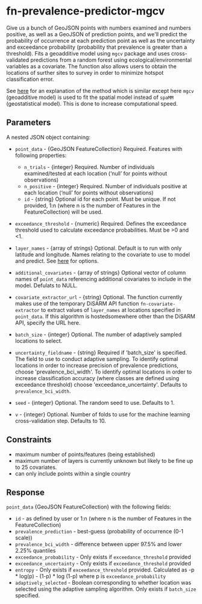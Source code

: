 # fn-prevalence-predictor-mgcv

Give us a bunch of GeoJSON points with numbers examined and numbers positive, as well as a GeoJSON of prediction points, and we'll predict the probability of occurrence at each prediction point as well as the uncertainty and exceedance probability (probability that prevalence is greater than a threshold). Fits a geoadditive model using `mgcv` package and uses cross-validated predictions from a random forest using ecological/environmental variables as a covariate. The function also allows users to obtain the locations of surther sites to survey in order to minimize hotspot classification error. 

See [here](https://www.medrxiv.org/content/10.1101/2020.01.10.20016964v1) for an explanation of the method which is similar except here `mgcv` (geoadditive model) is used to fit the spatial model instead of `spaMM` (geostatistical model). This is done to increase computational speed.

## Parameters

A nested JSON object containing:
- `point_data` - {GeoJSON FeatureCollection} Required. Features with following properties:
  - `n_trials` - {integer} Required. Number of individuals examined/tested at each location (‘null’ for points without observations)
  - `n_positive` - {integer} Required. Number of individuals positive at each location (‘null’ for points without observations)
  - `id` - {string} Optional id for each point. Must be unique. If not provided, 1:n (where n is the number of Features in the FeatureCollection) will be used.
  
- `exceedance_threshold` - {numeric} Required. Defines the exceedance threshold used to calculate exceedance probabilities. Must be >0 and <1. 

- `layer_names` - {array of strings} Optional. Default is to run with only latitude and longitude. Names relating to the covariate to use to model and predict. See [here](https://github.com/disarm-platform/fn-covariate-extractor/blob/master/SPECS.md) for options.

- `additional_covariates` - {array of strings} Optional vector of column names of `point_data` referencing additional covariates to include in the model. Defulats to NULL.

-  `covariate_extractor_url` - {string} Optional. The function currently makes use of the temporary DiSARM API function `fn-covariate-extractor` to extract values of `layer_names` at locations specified in `point_data`. If this algorithm is hostedsomewhere other than the DiSARM API, specify the URL here. 

- `batch_size` - {integer} Optional. The number of adaptively sampled locations to select.

- `uncertainty_fieldname` - {string} Required if 'batch_size' is specified. The field to use to conduct adaptive sampling. To identify optimal locations in order to increase precision of prevalence predictions, choose 'prevalence_bci_width'. To identify optimal locations in order to increase classification accuracy (where classes are defined using exceedance threshold) choose 'exceedance_uncertainty'. Defaults to `prevalence_bci_width`.

- `seed` - {integer} Optional. The random seed to use. Defaults to 1.

- `v` - {integer} Optional. Number of folds to use for the machine learning cross-validation step. Defaults to 10. 

## Constraints

- maximum number of points/features (being established)
- maximum number of layers is currently unknown but likely to be fine up to 25 covariates.
- can only include points within a single country

## Response

`point_data` {GeoJSON FeatureCollection} with the following fields: 
- `id` - as defined by user or 1:n (where n is the number of Features in the FeatureCollection)
- `prevalence_prediction` - best-guess (probability of occurrence (0-1 scale))
- `prevalence_bci_width` - difference between upper 97.5% and lower 2.25% quantiles
- `exceedance_probability` - Only exists if `exceedance_threshold` provided
- `exceedance_uncertainty` - Only exists if `exceedance_threshold` provided
- `entropy` - Only exists if `exceedance_threshold` provided. Calculated as -p * log(p) - (1-p) * log (1-p) where p is `exceedance_probability`
- `adaptively_selected` - Boolean corresponding to whether location was selected using the adaptive sampling algorithm. Only exists if `batch_size` specified. 
